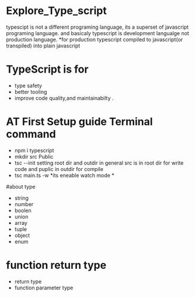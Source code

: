 # Explore_Type_script
typescipt is not a different programing language, its a superset of javascript programing language. and basicaly typescript is development langualge not production language. 
*for production typescript compiled to javascript(or transpiled) into plain javascript
# TypeScript is for 
* type safety
* better tooling
* improve code quality,and maintainabilty .

# AT First Setup guide Terminal command
* npm i typescript
* mkdir src Public
* tsc --init
setting root dir and outdir  in general src is in root dir for write code and puplic in outdir for compile
* tsc main.ts -w  *its eneable watch mode *

#about type
* string
* number
* boolen
* union
* array
* tuple
* object
* enum



# function return type 
* return type
* function parameter type